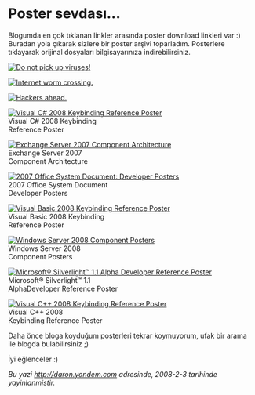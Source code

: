 # Poster sevdası...
Blogumda en çok tıklanan linkler arasında poster download linkleri var
:) Buradan yola çıkarak sizlere bir poster arşivi toparladım. Posterlere
tıklayarak orijinal dosyaları bilgisayarınıza indirebilirsiniz.

[![Do not pick up
viruses!](media/Poster_sevdasi/02022008_1.jpg)](http://download.microsoft.com/download/0/1/c/01c230ab-162e-4c7f-a016-aa5f6e2b5ecb/Poster3.pdf)

[![Internet worm
crossing.](media/Poster_sevdasi/02022008_2.jpg)](http://download.microsoft.com/download/0/1/c/01c230ab-162e-4c7f-a016-aa5f6e2b5ecb/Poster1.pdf)

[![Hackers
ahead.](media/Poster_sevdasi/02022008_3.jpg)](http://download.microsoft.com/download/0/1/c/01c230ab-162e-4c7f-a016-aa5f6e2b5ecb/Poster2.pdf)

[![Visual C\# 2008 Keybinding Reference
Poster](media/Poster_sevdasi/02022008_4.jpg)](http://www.microsoft.com/downloads/details.aspx?FamilyID=e5f902a8-5bb5-4cc6-907e-472809749973&DisplayLang=en)\
Visual C\# 2008 Keybinding\
Reference Poster

[![Exchange Server 2007 Component
Architecture](media/Poster_sevdasi/02022008_5.jpg)](http://www.microsoft.com/downloads/details.aspx?FamilyID=fdcdf6e5-de47-4b58-8086-282101bcdde9&DisplayLang=en)\
Exchange Server 2007\
 Component Architecture

[![2007 Office System Document: Developer
Posters](media/Poster_sevdasi/02022008_6.jpg)](http://www.microsoft.com/downloads/details.aspx?FamilyID=771aeb45-9d27-4d1f-acd1-9b950637d64e&DisplayLang=en)\
2007 Office System Document\
 Developer Posters

[![Visual Basic 2008 Keybinding Reference
Poster](media/Poster_sevdasi/02022008_7.jpg)](http://www.microsoft.com/downloads/details.aspx?FamilyID=255b8cf1-f6bd-4b55-bb42-dd1a69315833&DisplayLang=en)\
Visual Basic 2008 Keybinding\
Reference Poster

[![Windows Server 2008 Component
Posters](media/Poster_sevdasi/02022008_8.jpg)](http://www.microsoft.com/downloads/details.aspx?FamilyID=c2b9e44e-0bbd-47cb-bc09-b3d48be7f867&DisplayLang=en)\
Windows Server 2008\
Component Posters

[![Microsoft® Silverlight™ 1.1 Alpha Developer Reference
Poster](media/Poster_sevdasi/02022008_9.jpg)](http://www.microsoft.com/downloads/details.aspx?FamilyID=811d8ad6-8d48-4684-b08c-686462d58a56&DisplayLang=en)\
Microsoft® Silverlight™ 1.1\
AlphaDeveloper Reference Poster

[![Visual C++ 2008 Keybinding Reference
Poster](media/Poster_sevdasi/02022008_10.jpg)](http://www.microsoft.com/downloads/details.aspx?FamilyID=4411bbfc-0e3c-42b3-bd05-af1d292c986f&DisplayLang=en)\
Visual C++ 2008\
Keybinding Reference Poster

Daha önce bloga koyduğum posterleri tekrar koymuyorum, ufak bir arama
ile blogda bulabilirsiniz ;)

İyi eğlenceler :)



*Bu yazi http://daron.yondem.com adresinde, 2008-2-3 tarihinde yayinlanmistir.*
